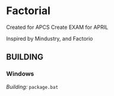 # Factorial
Created for APCS Create EXAM for APRIL

 Inspired by Mindustry, and Factorio

## BUILDING

### Windows
_Building:_ `package.bat`  
